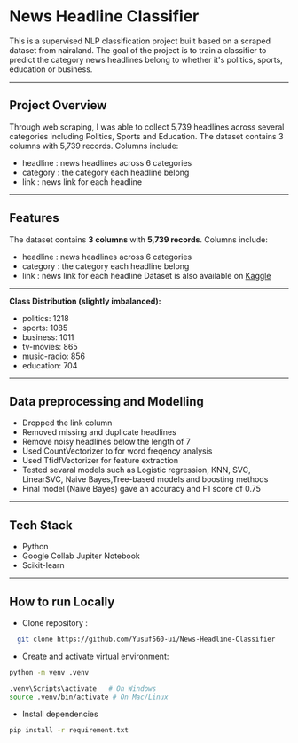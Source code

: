 # News Headline Classifier
This is a supervised NLP classification project built based on a scraped dataset from nairaland. The goal of the project is to train a classifier to predict the category news headlines belong to whether it's politics, sports, education or business.

--- 

## Project Overview
Through web scraping, I was able to collect 5,739 headlines across several categories including Politics, Sports and Education. 
The dataset contains 3 columns with 5,739 records. Columns include: 
- headline : news headlines across 6 categories
- category : the category each headline belong
- link : news link for each headline


---


## Features
The dataset contains **3 columns** with **5,739 records**. Columns include: 
- headline : news headlines across 6 categories
- category : the category each headline belong
- link : news link for each headline
Dataset is also available on [Kaggle](https://www.kaggle.com/datasets/yusufsanni5/nairaland-news-headlines-dataset)

---


**Class Distribution (slightly imbalanced):**
- politics: 1218
- sports:	1085
- business: 1011
- tv-movies: 865
- music-radio: 856
- education: 704


---


## Data preprocessing and Modelling
- Dropped the link column
- Removed missing and duplicate headlines
- Remove noisy headlines below the length of 7
- Used CountVectorizer to for word freqency analysis
- Used TfidfVectorizer for feature extraction
- Tested sevaral models such as Logistic regression, KNN, SVC, LinearSVC, Naive Bayes,Tree-based models and boosting methods
- Final model (Naive Bayes) gave an accuracy and F1 score of 0.75


---


## Tech Stack
- Python
- Google Collab Jupiter Notebook
- Scikit-learn


---


## How to run Locally
- Clone repository : 
 ``` bash 
   git clone https://github.com/Yusuf560-ui/News-Headline-Classifier
```
- Create and activate virtual environment: 
```bash
python -m venv .venv
```

```bash
.venv\Scripts\activate   # On Windows
source .venv/bin/activate # On Mac/Linux
```

- Install dependencies
```bash
pip install -r requirement.txt
```

